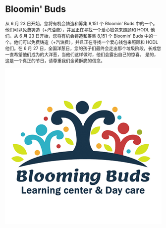 # Bloomin' Buds

从 6 月 23 日开始，您将有机会铸造和筹集 8,151 个 Bloomin' Buds 中的一个。他们可以免费铸造（+汽油费），并且正在寻找一个爱心钱包来照顾和 HODL 他们。从 6 月 23 日开始，您将有机会铸造和筹集 8,151 个 Bloomin' Buds 中的一个。他们可以免费铸造（+汽油费），并且正在寻找一个爱心钱包来照顾和 HODL 他们。在 6 月 27 日，全国洋葱日，您的孩子们最终会走出那个垃圾阶段，长成您一直希望他们成为的大洋葱，当他们这样做时，他们会露出自己的惊喜。
是的，这是一个真正的节日，请尊重我们金黄酥脆的信念。

![NFT](unnamed.png)
